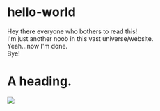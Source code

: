 # hello-world

Hey there everyone who bothers to read this!<br>
I'm just another noob in this vast universe/website.<br>
Yeah...now I'm done.<br>
Bye!<br>
<h1>A heading.</h1>
<img src="https://cdn.bulbagarden.net/upload/thumb/1/1b/146Moltres.png/250px-146Moltres.png">
